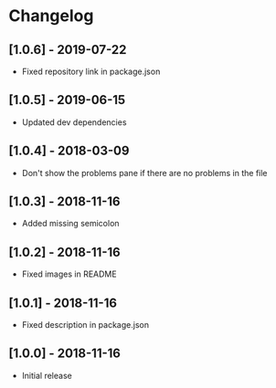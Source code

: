 # Changelog

## [1.0.6] - 2019-07-22
- Fixed repository link in package.json

## [1.0.5] - 2019-06-15
- Updated dev dependencies

## [1.0.4] - 2018-03-09
- Don't show the problems pane if there are no problems in the file

## [1.0.3] - 2018-11-16
- Added missing semicolon

## [1.0.2] - 2018-11-16
- Fixed images in README

## [1.0.1] - 2018-11-16
- Fixed description in package.json

## [1.0.0] - 2018-11-16
- Initial release
